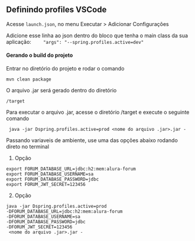 ## Definindo profiles VSCode ## 

Acesse ``` launch.json ```, no menu Executar > Adicionar Configurações 

Adicione esse linha ao json dentro do bloco que tenha o main class da sua aplicação: 
```     "args": "--spring.profiles.active=dev" ``` 


#### Gerando o build do projeto ####
<p>Entrar no diretório do projeto e rodar o comando</p>

``` mvn clean package ```

<p>O arquivo .jar será gerado dentro do diretório 

``` /target ``` </p>

<p>Para executar o arquivo .jar, acesse o diretório /target e execute o seguinte comando</p>


``` java -jar Dspring.profiles.active=prod <nome do arquivo .jar>.jar -```

Passando variaveis de ambiente, use uma das opções abaixo rodando direto no terminal

1. Opção 
```
export FORUM_DATABASE_URL=jdbc:h2:mem:alura-forum
export FORUM_DATABASE_USERNAME=sa
export FORUM_DATABASE_PASSWORD=jdbc
export FORUM_JWT_SECRET=123456

``` 

2. Opção
```
java -jar Dspring.profiles.active=prod 
-DFORUM_DATABASE_URL=jdbc:h2:mem:alura-forum
-DFORUM_DATABASE_USERNAME=sa
-DFORUM_DATABASE_PASSWORD=jdbc
-DFORUM_JWT_SECRET=123456
 <nome do arquivo .jar>.jar - 
```